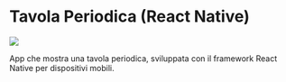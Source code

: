 # Tavola Periodica (React Native)

<img src='/asserts/app.png'>

App che mostra una tavola periodica, sviluppata con il framework React Native per dispositivi mobili.

